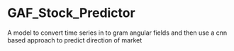 # GAF_Stock_Predictor
A model to convert time series in to gram angular fields and then use a cnn based approach to predict direction of market
